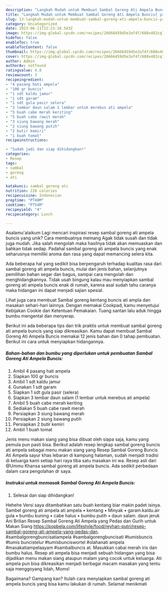 ```yaml
---
description: "Langkah Mudah untuk Membuat Sambal Goreng Ati Ampela Buncis{ yang Enak"
title: "Langkah Mudah untuk Membuat Sambal Goreng Ati Ampela Buncis{ yang Enak"
slug: 13-langkah-mudah-untuk-membuat-sambal-goreng-ati-ampela-buncis-yang-enak
category: Uncategorized
date: 2023-06-11T22:23:10.543Z
image: https://img-global.cpcdn.com/recipes/26666459d5e3af4f/680x482cq70/sambal-goreng-ati-ampela-buncis-foto-resep-utama.jpg
hideToc: false
enableToc: true
enableTocContent: false
thumbnail: https://img-global.cpcdn.com/recipes/26666459d5e3af4f/680x482cq70/sambal-goreng-ati-ampela-buncis-foto-resep-utama.jpg
cover: https://img-global.cpcdn.com/recipes/26666459d5e3af4f/680x482cq70/sambal-goreng-ati-ampela-buncis-foto-resep-utama.jpg
author: Admin
authorAv: notfound
ratingvalue: 4.8
reviewcount: 3
recipeingredient:
- "4 pasang hati ampela"
- "100 gr buncis"
- "1 sdt kaldu jamur"
- "1 sdt garam"
- "1 sdt gula pasir selera"
- "3 lembar daun salam 1 lembar untuk merebus ati ampela"
- "5 buah cabe merah keriting"
- "5 buah cabe rawit merah"
- "3 siung bawang merah"
- "2 siung bawang putih"
- "2 butir kemiri"
- "1 buah tomat"
recipeinstructions:

- "Sudah jadi dan siap dihidangkan!"
categories:
- Resep
tags:
- sambal
- goreng
- ati

katakunci: sambal goreng ati 
nutrition: 228 calories
recipecuisine: Indonesian
preptime: "PT40M"
cooktime: "PT54M"
recipeyield: "4"
recipecategory: Lunch

---
```



Asalamu'alaikum Lagi mencari inspirasi resep sambal goreng ati ampela buncis yang unik? Cara membuatnya memang Agak tidak susah dan tidak juga mudah. Jika salah mengolah maka hasilnya tidak akan memuaskan dan bahkan tidak sedap. Padahal sambal goreng ati ampela buncis yang enak seharusnya memiliki aroma dan rasa yang dapat memancing selera kita.


Ada beberapa hal yang sedikit bisa berpengaruh terhadap kualitas rasa dari sambal goreng ati ampela buncis, mulai dari jenis bahan, selanjutnya pemilihan bahan segar dan bagus, sampai cara mengolah dan menghidangkannya. Tidak usah bingung kalau mau menyiapkan sambal goreng ati ampela buncis enak di rumah, karena asal sudah tahu caranya maka hidangan ini dapat menjadi sajian spesial.

Lihat juga cara membuat Sambal goreng kentang buncis ati ampla dan masakan sehari-hari lainnya. Dengan memakai Cookpad, kamu menyetujui Kebijakan Cookie dan Ketentuan Pemakaian. Tuang santan lalu aduk hingga bumbu mengental dan menyerap.


Berikut ini ada beberapa tips dan trik praktis untuk membuat sambal goreng ati ampela buncis yang siap dikreasikan. Kamu dapat membuat Sambal Goreng Ati Ampela Buncis memakai 12 jenis bahan dan 0 tahap pembuatan. Berikut ini cara untuk menyiapkan hidangannya.

<!--inarticleads1-->

##### Bahan-bahan dan bumbu yang diperlukan untuk pembuatan Sambal Goreng Ati Ampela Buncis:

1. Ambil 4 pasang hati ampela
1. Siapkan 100 gr buncis
1. Ambil 1 sdt kaldu jamur
1. Gunakan 1 sdt garam
1. Siapkan 1 sdt gula pasir (selera)
1. Siapkan 3 lembar daun salam (1 lembar untuk merebus ati ampela)
1. Ambil 5 buah cabe merah keriting
1. Sediakan 5 buah cabe rawit merah
1. Persiapkan 3 siung bawang merah
1. Persiapkan 2 siung bawang putih
1. Persiapkan 2 butir kemiri
1. Ambil 1 buah tomat


Jenis menu makan siang yang bisa dibuat oleh siapa saja, kamu yang pemula pun pasti bisa. Berikut adalah resep lengkap sambal goreng buncis ati ampela sebagai menu makan siang yang Resep Sambal Goreng Buncis Ati Ampela sayur khas lebaran di kampung halaman, sudah menjadi tradisi di keluarga kami setiap hari raya tiba satu masakan ini wa. Resep asli dari @Ummu Khansa sambal goreng ati ampela buncis. Ada sedikit perbedaan dalam cara pengolahan dr saya. 

<!--inarticleads2-->

##### Instruksi untuk memasak Sambal Goreng Ati Ampela Buncis:


1. Selesai dan siap dihidangkan!

Hehehe Versi saya ditambahkan satu buah kentang biar makin padet isinya. Sambel goreng ati ampela ati ampela • kentang • Minyak • garam.kaldu.air gula • bumbu kuning • cabe halus • bumbu putih • daun salam. daun jeruk Ani Brilian Resep Sambal Goreng Ati Ampela yang Pedas dan Gurih untuk Makan Siang https://popbela.com/lifestyle/food/reyhan-putri/resep-sambal-goreng-ati-ampela-yang-pedas-dan. #sambalgorengbuncisatiampela #sambalgorengbuncisati #tumisbuncis #tumis buncistelur #tumisbunciswortel #olahanati ampela #masakatiampelaayam #sambalbuncis at. Masukkan cabai merah iris dan bumbu halus. Resep ati ampela bisa menjadi sebuah hidangan yang bisa dijadikan menu makan siang ataupun malam yang cocok untuk keluarga. Ati ampela pun bisa dikreasikan menjadi berbagai macam masakan yang tentu saja menggoyang lidah, Moms! 

Bagaimana? Gampang kan? Itulah cara menyiapkan sambal goreng ati ampela buncis yang bisa kamu lakukan di rumah. Selamat menikmati
